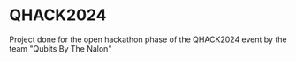 # QHACK2024
Project done for the open hackathon phase of the QHACK2024 event by the team "Qubits By The Nalon"
